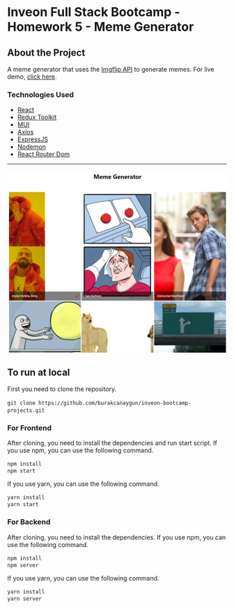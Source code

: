 # Inveon Full Stack Bootcamp - Homework 5 - Meme Generator

## About the Project

A meme generator that uses the [Imgflip API](https://imgflip.com/) to generate memes. For live
demo, [click here](https://powerful-everglades-28384.herokuapp.com/).

### Technologies Used

* [React](https://reactjs.org/)
* [Redux Toolkit](https://redux-toolkit.js.org/)
* [MUI](https://material-ui.com/)
* [Axios](https://www.npmjs.com/package/axios)
* [ExpressJS](http://expressjs.com/)
* [Nodemon](https://www.npmjs.com/package/nodemon)
* [React Router Dom](https://reactrouter.com/)

<hr>

![screenshot](img/1.png)

## To run at local

First you need to clone the repository.

``` git clone https://github.com/burakcanaygun/inveon-bootcamp-projects.git ```

### For Frontend

After cloning, you need to install the dependencies and run start script. If you use npm, you can use the
following command.

```
npm install
npm start
```

If you use yarn, you can use the following command.

```
yarn install
yarn start
```

### For Backend

After cloning, you need to install the dependencies. If you use npm, you can use the following command.

```
npm install
npm server
```

If you use yarn, you can use the following command.

```
yarn install
yarn server
```
